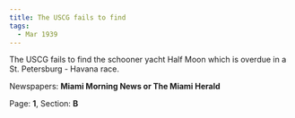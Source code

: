 ```yaml
---  
title: The USCG fails to find  
tags:  
  - Mar 1939  
---  
```

  
The USCG fails to find the schooner yacht Half Moon which is overdue in a St. Petersburg - Havana race.  
  
Newspapers: **Miami Morning News or The Miami Herald**  
  
Page: **1**, Section: **B** 
